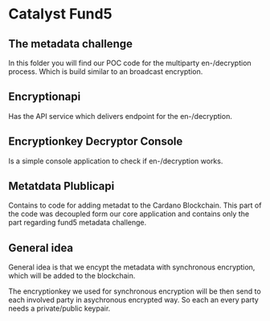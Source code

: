 # Catalyst Fund5 
## The metadata challenge

In this folder you will find our POC code for the multiparty en-/decryption process. Which is build similar to an broadcast encryption.

## Encryptionapi

Has the API service which delivers endpoint for the en-/decryption.

## Encryptionkey Decryptor Console

Is a simple console application to check if en-/decryption works.

## Metatdata Plublicapi
Contains to code for adding metadat to the Cardano Blockchain. This part of the code was decoupled form our core application and contains only the part regarding fund5 metadata challenge.
## General idea

General idea is that we encypt the metadata with synchronous encryption, which will be added to the blockchain.

The encryptionkey we used for synchronous encryption will be then send to each involved party in asychronous encrypted way. So each an every party needs a private/public keypair.